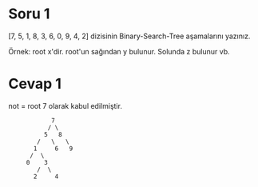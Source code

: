 # Soru 1
[7, 5, 1, 8, 3, 6, 0, 9, 4, 2] dizisinin Binary-Search-Tree aşamalarını yazınız.

Örnek: root x'dir. root'un sağından y bulunur. Solunda z bulunur vb.
# Cevap 1
not = root 7 olarak kabul edilmiştir.

                7
               / \
              5   8 
            /   \   \ 
           1     6   9 
          /  \ 
         0    3        
            /  \
           2     4
